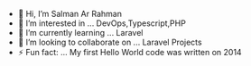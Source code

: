 - 👋 Hi, I’m Salman Ar Rahman
- 👀 I’m interested in ... DevOps,Typescript,PHP
- 🌱 I’m currently learning ... Laravel
- 💞️ I’m looking to collaborate on ... Laravel Projects
- ⚡ Fun fact: ... My first Hello World code was written on 2014

<!---
salman-enzan/salman-enzan is a ✨ special ✨ repository because its `README.md` (this file) appears on your GitHub profile.
You can click the Preview link to take a look at your changes.
--->
